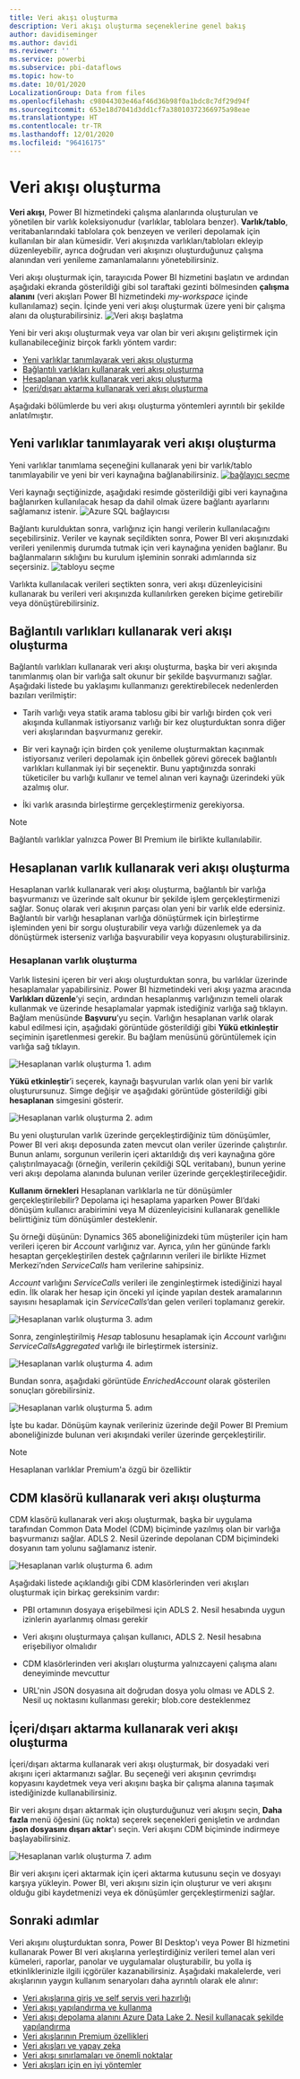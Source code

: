 ```yaml
---
title: Veri akışı oluşturma
description: Veri akışı oluşturma seçeneklerine genel bakış
author: davidiseminger
ms.author: davidi
ms.reviewer: ''
ms.service: powerbi
ms.subservice: pbi-dataflows
ms.topic: how-to
ms.date: 10/01/2020
LocalizationGroup: Data from files
ms.openlocfilehash: c98044303e46af46d36b98f0a1bdc8c7df29d94f
ms.sourcegitcommit: 653e18d7041d3dd1cf7a38010372366975a98eae
ms.translationtype: HT
ms.contentlocale: tr-TR
ms.lasthandoff: 12/01/2020
ms.locfileid: "96416175"
---
```

# <a name="creating-a-dataflow"></a>Veri akışı oluşturma
**Veri akışı**, Power BI hizmetindeki çalışma alanlarında oluşturulan ve yönetilen bir varlık koleksiyonudur (varlıklar, tablolara benzer). **Varlık/tablo**, veritabanlarındaki tablolara çok benzeyen ve verileri depolamak için kullanılan bir alan kümesidir. Veri akışınızda varlıkları/tabloları ekleyip düzenleyebilir, ayrıca doğrudan veri akışınızı oluşturduğunuz çalışma alanından veri yenileme zamanlamalarını yönetebilirsiniz.

Veri akışı oluşturmak için, tarayıcıda Power BI hizmetini başlatın ve ardından aşağıdaki ekranda gösterildiği gibi sol taraftaki gezinti bölmesinden **çalışma alanını** (veri akışları Power BI hizmetindeki *my-workspace* içinde kullanılamaz) seçin. İçinde yeni veri akışı oluşturmak üzere yeni bir çalışma alanı da oluşturabilirsiniz.
![Veri akışı başlatma](media/dataflows-create/create-options.png)

Yeni bir veri akışı oluşturmak veya var olan bir veri akışını geliştirmek için kullanabileceğiniz birçok farklı yöntem vardır:

* [Yeni varlıklar tanımlayarak veri akışı oluşturma](#create-a-dataflow-using-define-new-entities)
* [Bağlantılı varlıkları kullanarak veri akışı oluşturma](#create-a-dataflow-using-linked-entities)
* [Hesaplanan varlık kullanarak veri akışı oluşturma](#create-a-dataflow-using-a-computed-entity)
* [İçeri/dışarı aktarma kullanarak veri akışı oluşturma](#create-a-dataflow-using-importexport)

Aşağıdaki bölümlerde bu veri akışı oluşturma yöntemleri ayrıntılı bir şekilde anlatılmıştır.

## <a name="create-a-dataflow-using-define-new-entities"></a>Yeni varlıklar tanımlayarak veri akışı oluşturma

Yeni varlıklar tanımlama seçeneğini kullanarak yeni bir varlık/tablo tanımlayabilir ve yeni bir veri kaynağına bağlanabilirsiniz.
[ ![bağlayıcı seçme](media/dataflows-create/create-connectors.png) ](media/dataflows-create/create-connectors.png#lightbox)

Veri kaynağı seçtiğinizde, aşağıdaki resimde gösterildiği gibi veri kaynağına bağlanırken kullanılacak hesap da dahil olmak üzere bağlantı ayarlarını sağlamanız istenir.
![Azure SQL bağlayıcısı](media/dataflows-create/azure-sql-connector.png)

Bağlantı kurulduktan sonra, varlığınız için hangi verilerin kullanılacağını seçebilirsiniz. Veriler ve kaynak seçildikten sonra, Power BI veri akışınızdaki verileri yenilenmiş durumda tutmak için veri kaynağına yeniden bağlanır. Bu bağlanmaların sıklığını bu kurulum işleminin sonraki adımlarında siz seçersiniz.
![tabloyu seçme](media/dataflows-create/choose-table.png)

Varlıkta kullanılacak verileri seçtikten sonra, veri akışı düzenleyicisini kullanarak bu verileri veri akışınızda kullanılırken gereken biçime getirebilir veya dönüştürebilirsiniz. 

## <a name="create-a-dataflow-using-linked-entities"></a>Bağlantılı varlıkları kullanarak veri akışı oluşturma

Bağlantılı varlıkları kullanarak veri akışı oluşturma, başka bir veri akışında tanımlanmış olan bir varlığa salt okunur bir şekilde başvurmanızı sağlar. Aşağıdaki listede bu yaklaşımı kullanmanızı gerektirebilecek nedenlerden bazıları verilmiştir:

* Tarih varlığı veya statik arama tablosu gibi bir varlığı birden çok veri akışında kullanmak istiyorsanız varlığı bir kez oluşturduktan sonra diğer veri akışlarından başvurmanız gerekir.

* Bir veri kaynağı için birden çok yenileme oluşturmaktan kaçınmak istiyorsanız verileri depolamak için önbellek görevi görecek bağlantılı varlıkları kullanmak iyi bir seçenektir. Bunu yaptığınızda sonraki tüketiciler bu varlığı kullanır ve temel alınan veri kaynağı üzerindeki yük azalmış olur.

* İki varlık arasında birleştirme gerçekleştirmeniz gerekiyorsa.

> [!NOTE]
> Bağlantılı varlıklar yalnızca Power BI Premium ile birlikte kullanılabilir.

## <a name="create-a-dataflow-using-a-computed-entity"></a>Hesaplanan varlık kullanarak veri akışı oluşturma

Hesaplanan varlık kullanarak veri akışı oluşturma, bağlantılı bir varlığa başvurmanızı ve üzerinde salt okunur bir şekilde işlem gerçekleştirmenizi sağlar. Sonuç olarak veri akışının parçası olan yeni bir varlık elde edersiniz. Bağlantılı bir varlığı hesaplanan varlığa dönüştürmek için birleştirme işleminden yeni bir sorgu oluşturabilir veya varlığı düzenlemek ya da dönüştürmek isterseniz varlığa başvurabilir veya kopyasını oluşturabilirsiniz.

### <a name="how-to-create-computed-entities"></a>Hesaplanan varlık oluşturma

Varlık listesini içeren bir veri akışı oluşturduktan sonra, bu varlıklar üzerinde hesaplamalar yapabilirsiniz.
Power BI hizmetindeki veri akışı yazma aracında **Varlıkları düzenle**’yi seçin, ardından hesaplanmış varlığınızın temeli olarak kullanmak ve üzerinde hesaplamalar yapmak istediğiniz varlığa sağ tıklayın. Bağlam menüsünde **Başvuru**’yu seçin.
Varlığın hesaplanan varlık olarak kabul edilmesi için, aşağıdaki görüntüde gösterildiği gibi **Yükü etkinleştir** seçiminin işaretlenmesi gerekir. Bu bağlam menüsünü görüntülemek için varlığa sağ tıklayın.

![Hesaplanan varlık oluşturma 1. adım](media/dataflows-create/computed-entity-step-1.png)

**Yükü etkinleştir**’i seçerek, kaynağı başvurulan varlık olan yeni bir varlık oluşturursunuz. Simge değişir ve aşağıdaki görüntüde gösterildiği gibi **hesaplanan** simgesini gösterir.

![Hesaplanan varlık oluşturma 2. adım](media/dataflows-create/computed-entity-step-2.png)

Bu yeni oluşturulan varlık üzerinde gerçekleştirdiğiniz tüm dönüşümler, Power BI veri akışı deposunda zaten mevcut olan veriler üzerinde çalıştırılır. Bunun anlamı, sorgunun verilerin içeri aktarıldığı dış veri kaynağına göre çalıştırılmayacağı (örneğin, verilerin çekildiği SQL veritabanı), bunun yerine veri akışı depolama alanında bulunan veriler üzerinde gerçekleştirileceğidir.

**Kullanım örnekleri** Hesaplanan varlıklarla ne tür dönüşümler gerçekleştirilebilir? Depolama içi hesaplama yaparken Power BI’daki dönüşüm kullanıcı arabirimini veya M düzenleyicisini kullanarak genellikle belirttiğiniz tüm dönüşümler desteklenir.

Şu örneği düşünün: Dynamics 365 aboneliğinizdeki tüm müşteriler için ham verileri içeren bir *Account* varlığınız var. Ayrıca, yılın her gününde farklı hesaptan gerçekleştirilen destek çağrılarının verileri ile birlikte Hizmet Merkezi’nden *ServiceCalls* ham verilerine sahipsiniz.

*Account* varlığını *ServiceCalls* verileri ile zenginleştirmek istediğinizi hayal edin.
İlk olarak her hesap için önceki yıl içinde yapılan destek aramalarının sayısını hesaplamak için *ServiceCalls*’dan gelen verileri toplamanız gerekir.

![Hesaplanan varlık oluşturma 3. adım](media/dataflows-create/computed-entity-step-3.png)

Sonra, zenginleştirilmiş *Hesap* tablosunu hesaplamak için *Account* varlığını *ServiceCallsAggregated* varlığı ile birleştirmek istersiniz.

![Hesaplanan varlık oluşturma 4. adım](media/dataflows-create/computed-entity-step-4.png)

Bundan sonra, aşağıdaki görüntüde *EnrichedAccount* olarak gösterilen sonuçları görebilirsiniz.

![Hesaplanan varlık oluşturma 5. adım](media/dataflows-create/computed-entity-step-5.png)

İşte bu kadar. Dönüşüm kaynak verileriniz üzerinde değil Power BI Premium aboneliğinizde bulunan veri akışındaki veriler üzerinde gerçekleştirilir.

> [!NOTE]
> Hesaplanan varlıklar Premium'a özgü bir özelliktir

## <a name="create-a-dataflow-using-a-cdm-folder"></a>CDM klasörü kullanarak veri akışı oluşturma

CDM klasörü kullanarak veri akışı oluşturmak, başka bir uygulama tarafından Common Data Model (CDM) biçiminde yazılmış olan bir varlığa başvurmanızı sağlar. ADLS 2. Nesil üzerinde depolanan CDM biçimindeki dosyanın tam yolunu sağlamanız istenir.

 ![Hesaplanan varlık oluşturma 6. adım](media/dataflows-create/attach-cdm.jpg)

Aşağıdaki listede açıklandığı gibi CDM klasörlerinden veri akışları oluşturmak için birkaç gereksinim vardır:

* PBI ortamının dosyaya erişebilmesi için ADLS 2. Nesil hesabında uygun izinlerin ayarlanmış olması gerekir

* Veri akışını oluşturmaya çalışan kullanıcı, ADLS 2. Nesil hesabına erişebiliyor olmalıdır

* CDM klasörlerinden veri akışları oluşturma yalnızcayeni çalışma alanı deneyiminde mevcuttur

* URL'nin JSON dosyasına ait doğrudan dosya yolu olması ve ADLS 2. Nesil uç noktasını kullanması gerekir; blob.core desteklenmez

## <a name="create-a-dataflow-using-importexport"></a>İçeri/dışarı aktarma kullanarak veri akışı oluşturma

İçeri/dışarı aktarma kullanarak veri akışı oluşturmak, bir dosyadaki veri akışını içeri aktarmanızı sağlar. Bu seçeneği veri akışının çevrimdışı kopyasını kaydetmek veya veri akışını başka bir çalışma alanına taşımak istediğinizde kullanabilirsiniz. 

Bir veri akışını dışarı aktarmak için oluşturduğunuz veri akışını seçin, **Daha fazla** menü öğesini (üç nokta) seçerek seçenekleri genişletin ve ardından **.json dosyasını dışarı aktar**'ı seçin. Veri akışını CDM biçiminde indirmeye başlayabilirsiniz.

![Hesaplanan varlık oluşturma 7. adım](media/dataflows-create/export-dataflow.png)

Bir veri akışını içeri aktarmak için içeri aktarma kutusunu seçin ve dosyayı karşıya yükleyin. Power BI, veri akışını sizin için oluşturur ve veri akışını olduğu gibi kaydetmenizi veya ek dönüşümler gerçekleştirmenizi sağlar.

## <a name="next-steps"></a>Sonraki adımlar

Veri akışını oluşturduktan sonra, Power BI Desktop'ı veya Power BI hizmetini kullanarak Power BI veri akışlarına yerleştirdiğiniz verileri temel alan veri kümeleri, raporlar, panolar ve uygulamalar oluşturabilir, bu yolla iş etkinliklerinizle ilgili içgörüler kazanabilirsiniz. Aşağıdaki makalelerde, veri akışlarının yaygın kullanım senaryoları daha ayrıntılı olarak ele alınır:

* [Veri akışlarına giriş ve self servis veri hazırlığı](dataflows-introduction-self-service.md)
* [Veri akışı yapılandırma ve kullanma](dataflows-configure-consume.md)
* [Veri akışı depolama alanını Azure Data Lake 2. Nesil kullanacak şekilde yapılandırma](dataflows-azure-data-lake-storage-integration.md)
* [Veri akışlarının Premium özellikleri](dataflows-premium-features.md)
* [Veri akışları ve yapay zeka](dataflows-machine-learning-integration.md)
* [Veri akışı sınırlamaları ve önemli noktalar](dataflows-features-limitations.md)
* [Veri akışları için en iyi yöntemler](dataflows-best-practices.md)